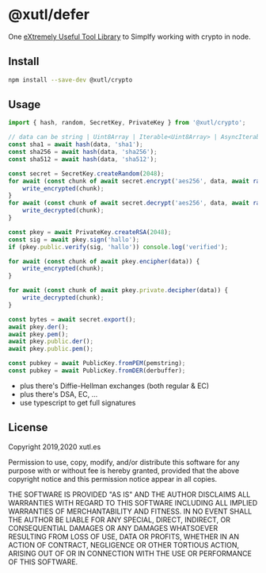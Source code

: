 # @xutl/defer

One [eXtremely Useful Tool Library](https://xutl.es) to Simplfy working with crypto in node.

## Install

```bash
npm install --save-dev @xutl/crypto
```

## Usage

```typescript
import { hash, random, SecretKey, PrivateKey } from '@xutl/crypto';

// data can be string | Uint8Array | Iterable<Uint8Array> | AsyncIterable<Uint8Array>
const sha1 = await hash(data, 'sha1');
const sha256 = await hash(data, 'sha256');
const sha512 = await hash(data, 'sha512');

const secret = SecretKey.createRandom(2048);
for await (const chunk of await secret.encrypt('aes256', data, await random(16) /* needs to be a iv */, 'cbc')) {
	write_encrypted(chunk);
}
for await (const chunk of await secret.decrypt('aes256', data, await random(16) /* needs to be the iv */, 'cbc')) {
	write_decrypted(chunk);
}

const pkey = await PrivateKey.createRSA(2048);
const sig = await pkey.sign('hallo');
if (pkey.public.verify(sig, 'hallo')) console.log('verified');

for await (const chunk of await pkey.encipher(data)) {
	write_encrypted(chunk);
}

for await (const chunk of await pkey.private.decipher(data)) {
	write_decrypted(chunk);
}

const bytes = await secret.export();
await pkey.der();
await pkey.pem();
await pkey.public.der();
await pkey.public.pem();

const pubkey = await PublicKey.fromPEM(pemstring);
const pubkey = await PublicKey.fromDER(derbuffer);
```

- plus there's Diffie-Hellman exchanges (both regular & EC)
- plus there's DSA, EC, ...
- use typescript to get full signatures

## License

Copyright 2019,2020 xutl.es

Permission to use, copy, modify, and/or distribute this software for any purpose with or without fee is hereby granted, provided that the above copyright notice and this permission notice appear in all copies.

THE SOFTWARE IS PROVIDED "AS IS" AND THE AUTHOR DISCLAIMS ALL WARRANTIES WITH REGARD TO THIS SOFTWARE INCLUDING ALL IMPLIED WARRANTIES OF MERCHANTABILITY AND FITNESS. IN NO EVENT SHALL THE AUTHOR BE LIABLE FOR ANY SPECIAL, DIRECT, INDIRECT, OR CONSEQUENTIAL DAMAGES OR ANY DAMAGES WHATSOEVER RESULTING FROM LOSS OF USE, DATA OR PROFITS, WHETHER IN AN ACTION OF CONTRACT, NEGLIGENCE OR OTHER TORTIOUS ACTION, ARISING OUT OF OR IN CONNECTION WITH THE USE OR PERFORMANCE OF THIS SOFTWARE.
